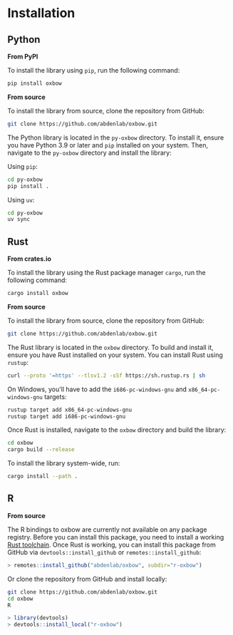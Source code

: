 # Installation

## Python

**From PyPI**

To install the library using `pip`, run the following command:

```bash
pip install oxbow
```

**From source**

To install the library from source, clone the repository from GitHub:

```bash
git clone https://github.com/abdenlab/oxbow.git
```

The Python library is located in the `py-oxbow` directory. To install it, ensure you have Python 3.9 or later and `pip` installed on your system. Then, navigate to the `py-oxbow` directory and install the library:

Using `pip`:

```bash
cd py-oxbow
pip install .
```

Using `uv`:

```bash
cd py-oxbow
uv sync
```

## Rust

**From crates.io**

To install the library using the Rust package manager `cargo`, run the following command:

```bash
cargo install oxbow
```

**From source**

To install the library from source, clone the repository from GitHub:

```bash
git clone https://github.com/abdenlab/oxbow.git
```

The Rust library is located in the `oxbow` directory. To build and install it, ensure you have Rust installed on your system. You can install Rust using `rustup`:

```bash
curl --proto '=https' --tlsv1.2 -sSf https://sh.rustup.rs | sh
```

On Windows, you'll have to add the `i686-pc-windows-gnu` and `x86_64-pc-windows-gnu` targets:

```sh
rustup target add x86_64-pc-windows-gnu
rustup target add i686-pc-windows-gnu
```

Once Rust is installed, navigate to the `oxbow` directory and build the library:

```bash
cd oxbow
cargo build --release
```

To install the library system-wide, run:

```bash
cargo install --path .
```

## R

**From source**

The R bindings to oxbow are currently not available on any package registry. Before you can install this package, you need to install a working [Rust toolchain](https://rustup.rs/). Once Rust is working, you can install this package from GitHub via `devtools::install_github` or `remotes::install_github`:

```R
> remotes::install_github("abdenlab/oxbow", subdir="r-oxbow")
```

Or clone the repository from GitHub and install locally:

```bash
git clone https://github.com/abdenlab/oxbow.git
cd oxbow
R
```

```R
> library(devtools)
> devtools::install_local("r-oxbow")
```
